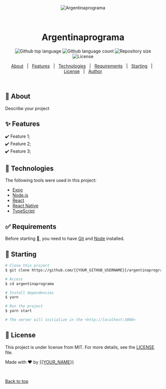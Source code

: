 <div align="center" id="top"> 
  <img src="./.github/app.gif" alt="Argentinaprograma" />

  &#xa0;

  <!-- <a href="https://argentinaprograma.netlify.app">Demo</a> -->
</div>

<h1 align="center">Argentinaprograma</h1>

<p align="center">
  <img alt="Github top language" src="https://img.shields.io/github/languages/top/{{YOUR_GITHUB_USERNAME}}/argentinaprograma?color=56BEB8">

  <img alt="Github language count" src="https://img.shields.io/github/languages/count/{{YOUR_GITHUB_USERNAME}}/argentinaprograma?color=56BEB8">

  <img alt="Repository size" src="https://img.shields.io/github/repo-size/{{YOUR_GITHUB_USERNAME}}/argentinaprograma?color=56BEB8">

  <img alt="License" src="https://img.shields.io/github/license/{{YOUR_GITHUB_USERNAME}}/argentinaprograma?color=56BEB8">

  <!-- <img alt="Github issues" src="https://img.shields.io/github/issues/{{YOUR_GITHUB_USERNAME}}/argentinaprograma?color=56BEB8" /> -->

  <!-- <img alt="Github forks" src="https://img.shields.io/github/forks/{{YOUR_GITHUB_USERNAME}}/argentinaprograma?color=56BEB8" /> -->

  <!-- <img alt="Github stars" src="https://img.shields.io/github/stars/{{YOUR_GITHUB_USERNAME}}/argentinaprograma?color=56BEB8" /> -->
</p>

<!-- Status -->

<!-- <h4 align="center"> 
	🚧  Argentinaprograma 🚀 Under construction...  🚧
</h4> 

<hr> -->

<p align="center">
  <a href="#dart-about">About</a> &#xa0; | &#xa0; 
  <a href="#sparkles-features">Features</a> &#xa0; | &#xa0;
  <a href="#rocket-technologies">Technologies</a> &#xa0; | &#xa0;
  <a href="#white_check_mark-requirements">Requirements</a> &#xa0; | &#xa0;
  <a href="#checkered_flag-starting">Starting</a> &#xa0; | &#xa0;
  <a href="#memo-license">License</a> &#xa0; | &#xa0;
  <a href="https://github.com/{{YOUR_GITHUB_USERNAME}}" target="_blank">Author</a>
</p>

<br>

## :dart: About ##

Describe your project

## :sparkles: Features ##

:heavy_check_mark: Feature 1;\
:heavy_check_mark: Feature 2;\
:heavy_check_mark: Feature 3;

## :rocket: Technologies ##

The following tools were used in this project:

- [Expo](https://expo.io/)
- [Node.js](https://nodejs.org/en/)
- [React](https://pt-br.reactjs.org/)
- [React Native](https://reactnative.dev/)
- [TypeScript](https://www.typescriptlang.org/)

## :white_check_mark: Requirements ##

Before starting :checkered_flag:, you need to have [Git](https://git-scm.com) and [Node](https://nodejs.org/en/) installed.

## :checkered_flag: Starting ##

```bash
# Clone this project
$ git clone https://github.com/{{YOUR_GITHUB_USERNAME}}/argentinaprograma

# Access
$ cd argentinaprograma

# Install dependencies
$ yarn

# Run the project
$ yarn start

# The server will initialize in the <http://localhost:3000>
```

## :memo: License ##

This project is under license from MIT. For more details, see the [LICENSE](LICENSE.md) file.


Made with :heart: by <a href="https://github.com/{{YOUR_GITHUB_USERNAME}}" target="_blank">{{YOUR_NAME}}</a>

&#xa0;

<a href="#top">Back to top</a>
